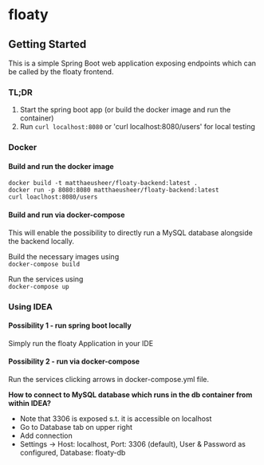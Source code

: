 # floaty

## Getting Started
This is a simple Spring Boot web application exposing endpoints which can be called by the floaty frontend.

### TL;DR
1) Start the spring boot app (or build the docker image and run the container)
2) Run `curl localhost:8080` or 'curl localhost:8080/users' for local testing 

### Docker
#### Build and run the docker image
```docker build -t matthaeusheer/floaty-backend:latest .```  
```docker run -p 8080:8080 matthaeusheer/floaty-backend:latest```  
```curl loaclhost:8080/users```

#### Build and run via docker-compose
This will enable the possibility to directly run a MySQL database alongside the backend locally.

Build the necessary images using  
```docker-compose build```

Run the services using  
```docker-compose up```

### Using IDEA
#### Possibility 1 - run spring boot locally
Simply run the floaty Application in your IDE

#### Possibility 2 - run via docker-compose
Run the services clicking arrows in docker-compose.yml file.

**How to connect to MySQL database which runs in the db container from within IDEA?**
- Note that 3306 is exposed s.t. it is accessible on localhost
- Go to Database tab on upper right
- Add connection
- Settings -> Host: localhost, Port: 3306 (default), User & Password as configured, Database: floaty-db
 